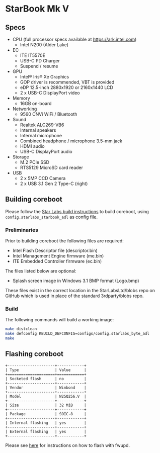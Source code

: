 # StarBook Mk V

## Specs

- CPU (full processor specs available at https://ark.intel.com)
    - Intel N200 (Alder Lake)
- EC
    - ITE IT5570E
    - USB-C PD Charger
    - Suspend / resume
- GPU
    - Intel® Iris® Xe Graphics
    - GOP driver is recommended, VBT is provided
    - eDP 12.5-inch 2880x1920 or 2160x1440 LCD
    - 2 x USB-C DisplayPort video
- Memory
    - 16GB on-board
- Networking
    - 9560 CNVi WiFi / Bluetooth
- Sound
    - Realtek ALC269-VB6
    - Internal speakers
    - Internal microphone
    - Combined headphone / microphone 3.5-mm jack
    - HDMI audio
    - USB-C DisplayPort audio
- Storage
    - M.2 PCIe SSD
    - RTS5129 MicroSD card reader
- USB
    - 2 x 5MP CCD Camera
    - 2 x USB 3.1 Gen 2 Type-C (right)

## Building coreboot

Please follow the [Star Labs build instructions](common/building.md) to build coreboot, using `config.starlabs_starbook_adl` as config file.

### Preliminaries

Prior to building coreboot the following files are required:
* Intel Flash Descriptor file (descriptor.bin)
* Intel Management Engine firmware (me.bin)
* ITE Embedded Controller firmware (ec.bin)

The files listed below are optional:
- Splash screen image in Windows 3.1 BMP format (Logo.bmp)

These files exist in the correct location in the StarLabsLtd/blobs repo on GitHub which is used in place of the standard 3rdparty/blobs repo.

### Build

The following commands will build a working image:

```bash
make distclean
make defconfig KBUILD_DEFCONFIG=configs/config.starlabs_byte_adl
make
```

## Flashing coreboot

```eval_rst
+---------------------+------------+
| Type                | Value      |
+=====================+============+
| Socketed flash      | no         |
+---------------------+------------+
| Vendor              | Winbond    |
+---------------------+------------+
| Model               | W25Q256.V  |
+---------------------+------------+
| Size                | 32 MiB     |
+---------------------+------------+
| Package             | SOIC-8     |
+---------------------+------------+
| Internal flashing   | yes        |
+---------------------+------------+
| External flashing   | yes        |
+---------------------+------------+
```

Please see [here](common/flashing.md) for instructions on how to flash with fwupd.
